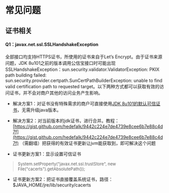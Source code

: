# 常见问题

## 证书相关

#### Q1：javax.net.ssl.SSLHandshakeException

全部接口均支持HTTPS证书，所使用的证书来自于Let’s Encrypt。由于证书来源问题，JDK 8u101之前的版本调用公信宝接口时可能出现SSLHandshakeException：sun.security.validator.ValidatorException: PKIX path building failed:
sun.security.provider.certpath.SunCertPathBuilderException: unable to find valid certification path to requested target。以下两种方式都可以获取有效的访问证书，并不会对商户其他的访问业务产生影响。

* 解决方案1：对证书没有特殊需求的商户可直接使用[JDK 8u101的默认可信证书](http://gxb-doc.oss-cn-hangzhou.aliyuncs.com/dcdoc/cacerts)，无需升级java版本。

* 解决方案2：对当前版本的jdk证书，进行合并。教程：[https://gist.github.com/hedefalk/9442c224e7de4739e8cee6b7e88c4d7f](https://gist.github.com/hedefalk/9442c224e7de4739e8cee6b7e88c4d7f) （需翻墙）把获得的有效证书更新让jvm能获取到，即可解决这个问题

* 证书更新方案1：显示设置可信证书

> <font size="2">System.setProperty("javax.net.ssl.trustStore", new File("cacerts").getAbsolutePath());</font>

* 证书更新方案2：把证书直接覆盖系统证书，路径： $JAVA_HOME/jre/lib/security/cacerts
